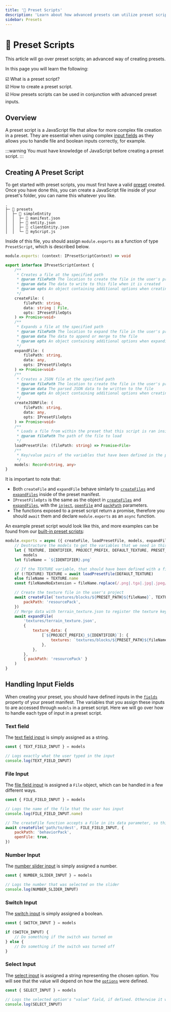 ```yaml
---
title: '🧾 Preset Scripts'
description: 'Learn about how advanced presets can utilize preset scripts and how to make them.'
sidebar: Presets
---
```


# 🧾 Preset Scripts

This article will go over preset scripts; an advanced way of creating presets.

In this page you will learn the following:

:ballot_box_with_check: What is a preset script?<br />
:ballot_box_with_check: How to create a preset script.<br />
:ballot_box_with_check: How presets scripts can be used in conjunction with advanced preset inputs.<br />

## Overview

A preset script is a JavaScript file that allow for more complex file creation in a preset. They are essential when using complex [input fields](/extensions/presets/manifest/index.html#fields) as they allows you to handle file and boolean inputs correctly, for example.

:::warning
You must have knowledge of JavaScript before creating a preset script.
:::

## Creating A Preset Script

To get started with preset scripts, you must first have a valid [preset](/extensions/presets/) created. Once you have done this, you can create a JavaScript file inside of your preset's folder, you can name this whatever you like.

```txt{7}
.
├─ 📁 presets
│  ├─ 📁 simpleEntity
│  │  ├─ 📝 manifest.json
│  │  ├─ 📄 entity.json
│  │  ├─ 📄 clientEntity.json
│  │  └─ 🧾 myScript.js
```

Inside of this file, you should assign `module.exports` as a function of type `PresetScript`, which is described below.

```ts
module.exports: (context: IPresetScriptContext) => void
```

```ts
export interface IPresetScriptContext {
	/**
	 * Creates a file at the specified path
	 * @param filePath The location to create the file in the user's project
	 * @param data The data to write to this file when it is created
	 * @param opts An object containing additional options when creating the file
	 */
	createFile: (
		filePath: string,
		data: string | File,
		opts: IPresetFileOpts
	) => Promise<void>
	/**
	 * Expands a file at the specified path
	 * @param filePath The location to expand the file in the user's project
	 * @param data The data to append or merge to the file
	 * @param opts An object containing additional options when expanding the file
	 */
	expandFile: (
		filePath: string,
		data: any,
		opts: IPresetFileOpts
	) => Promise<void>
	/**
	 * Creates a JSON file at the specified path
	 * @param filePath The location to create the file in the user's project
	 * @param data The parsed JSON data to be written to the file
	 * @param opts An object containing additional options when creating the file <link>Test</link>
	 */
	createJSONFile: (
		filePath: string,
		data: any,
		opts: IPresetFileOpts
	) => Promise<void>
	/**
	 * Loads a file from within the preset that this script is ran inside
	 * @param filePath The path of the file to load
	 */
	loadPresetFile: (filePath: string) => Promise<File>
	/**
	 * Key/value pairs of the variables that have been defined in the preset, either through additionalModels or fields
	 */
	models: Record<string, any>
}
```

It is important to note that:

-   Both `createFile` and `expandFile` behave simlarly to [`createFiles`](/extensions/presets/manifest/index.html#createfiles) and [`expandFiles`](/extensions/presets/manifest/index.html#expandfiles) inside of the preset manifest.
-   `IPresetFileOpts` is the same as the object in [`createFiles`](/extensions/presets/manifest/index.html#createfiles) and [`expandFiles`](/extensions/presets/manifest/index.html#expandfiles), with the [`inject`](/extensions/presets/manifest/index.html#inject), [`openFile`](/extensions/presets/manifest/index.html#openfile) and [`packPath`](/extensions/presets/manifest/index.html#packpath) parameters.
-   The functions exposed to a preset script return a promise, therefore you should `await` them and declare `module.exports` as an `async` function.

An example preset script would look like this, and more examples can be found from our [built-in preset scripts](https://github.com/bridge-core/editor-packages/tree/main/packages/minecraftBedrock/presetScript):

```js
module.exports = async ({ createFile, loadPresetFile, models, expandFile }) => {
	// Destructure the models to get the variables that we need in this preset script
	let { TEXTURE, IDENTIFIER, PROJECT_PREFIX, DEFAULT_TEXTURE, PRESET_PATH } =
		models
	let fileName = `${IDENTIFIER}.png`

	// If the TEXTURE variable, that should have been defined with a fileInput, hasn't been set, load the default texture from the preset
	if (!TEXTURE) TEXTURE = await loadPresetFile(DEFAULT_TEXTURE)
	else fileName = TEXTURE.name
	const fileNameNoExtension = fileName.replace(/.png|.tga|.jpg|.jpeg/gi, '')

	// Create the texture file in the user's project
	await createFile(`textures/blocks/${PRESET_PATH}${fileName}`, TEXTURE, {
		packPath: 'resourcePack',
	})
	// Merge data with terrain_texture.json to register the texture key
	await expandFile(
		'textures/terrain_texture.json',
		{
			texture_data: {
				[`${PROJECT_PREFIX}_${IDENTIFIER}`]: {
					textures: `textures/blocks/${PRESET_PATH}${fileNameNoExtension}`,
				},
			},
		},
		{ packPath: 'resourcePack' }
	)
}
```

## Handling Input Fields

When creating your preset, you should have defined inputs in the [`fields`](/extensions/presets/manifest/index.html#fields) property of your preset manifest. The variables that you assign these inputs to are accessed through `models` in a preset script. Here we will go over how to handle each type of input in a preset script.

### Text field

The [text field input](/extensions/presets/manifest/index.html#text-input) is simply assigned as a string.

```js
const { TEXT_FIELD_INPUT } = models

// Logs exactly what the user typed in the input
console.log(TEXT_FIELD_INPUT)
```

### File Input

The [file field input](/extensions/presets/manifest/index.html#file-input) is assigned a `File` object, which can be handled in a few different ways.

```js
const { FILE_FIELD_INPUT } = models

// Logs the name of the file that the user has input
console.log(FILE_FIELD_INPUT.name)

// The createFile function accepts a File in its data parameter, so this would write the data of the file that the user has input
await createFile('path/to/dest', FILE_FIELD_INPUT, {
	packPath: 'behaviorPack',
	openFile: true,
})
```

### Number Input

The [number slider input](/extensions/presets/manifest/index.html#number-input) is simply assigned a number.

```js
const { NUMBER_SLIDER_INPUT } = models

// Logs the number that was selected on the slider
console.log(NUMBER_SLIDER_INPUT)
```

### Switch Input

The [switch input](/extensions/presets/manifest/index.html#switch-input) is simply assigned a boolean.

```js
const { SWITCH_INPUT } = models

if (SWITCH_INPUT) {
	// Do something if the switch was turned on
} else {
	// Do something if the switch was turned off
}
```

### Select Input

The [select input](/extensions/presets/manifest/index.html#select-input) is assigned a string representing the chosen option. You will see that the value will depend on how the [`options`](/extensions/presets/manifest/index.html#options) were defined.

```js
const { SELECT_INPUT } = models

// Logs the selected option's "value" field, if defined. Otherwise it will be the display text of the option
console.log(SELECT_INPUT)
```
